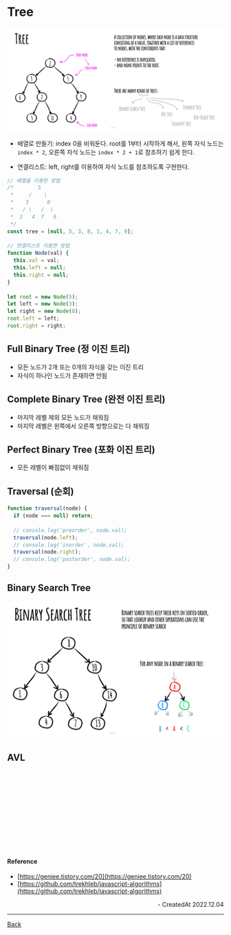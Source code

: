 # Tree

![tree](../images/tree.jpg)

- 배열로 만들기: index 0을 비워둔다. root를 1부터 시작하게 해서, 왼쪽 자식 노드는 `index * 2`, 오른쪽 자식 노드는 `index * 2 + 1`로 참조하기 쉽게 한다.

- 연결리스트: left, right를 이용하여 자식 노드를 참조하도록 구현한다.

```JavaScript
// 배열을 이용한 방법
/*        5
 *     /    \
 *    3      8
 *   / \   /  \
 *  1   4  7   9
 */
const tree = [null, 5, 3, 8, 1, 4, 7, 9];

// 연결리스트 이용한 방법
function Node(val) {
  this.val = val;
  this.left = null;
  this.right = null;
}

let root = new Node(5);
let left = new Node(3);
let right = new Node(8);
root.left = left;
root.right = right;
```

## Full Binary Tree (정 이진 트리)

- 모든 노드가 2개 또는 0개의 자식을 갖는 이진 트리
- 자식이 하나인 노드가 존재하면 안됨

## Complete Binary Tree (완전 이진 트리)

- 마지막 레벨 제외 모든 노드가 채워짐
- 마지막 레벨은 왼쪽에서 오른쪽 방향으로는 다 채워짐

## Perfect Binary Tree (포화 이진 트리)

- 모든 레벨이 빠짐없이 채워짐

## Traversal (순회)

```JavaScript
function traversal(node) {
  if (node === null) return;

  // console.log('preorder', node.val);
  traversal(node.left);
  // console.log('inorder', node.val);
  traversal(node.right);
  // console.log('postorder', node.val);
}
```

## Binary Search Tree

![binary-search-tree](../images/binary-search-tree.jpg)

## AVL

![binary-search-tree](../images/avl.gif)

#### Reference

- [https://geniee.tistory.com/20](https://geniee.tistory.com/20)
- [https://github.com/trekhleb/javascript-algorithms](https://github.com/trekhleb/javascript-algorithms)

<div align="right">- CreatedAt 2022.12.04</div>

---

[Back](./README.md)
